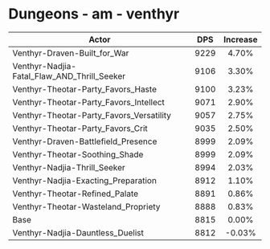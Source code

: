 # Dungeons - am - venthyr
| Actor | DPS | Increase |
|---|:---:|:---:|
|Venthyr-Draven-Built_for_War|9229|4.70%|
|Venthyr-Nadjia-Fatal_Flaw_AND_Thrill_Seeker|9106|3.30%|
|Venthyr-Theotar-Party_Favors_Haste|9100|3.23%|
|Venthyr-Theotar-Party_Favors_Intellect|9071|2.90%|
|Venthyr-Theotar-Party_Favors_Versatility|9057|2.75%|
|Venthyr-Theotar-Party_Favors_Crit|9035|2.50%|
|Venthyr-Draven-Battlefield_Presence|8999|2.09%|
|Venthyr-Theotar-Soothing_Shade|8999|2.09%|
|Venthyr-Nadjia-Thrill_Seeker|8994|2.03%|
|Venthyr-Nadjia-Exacting_Preparation|8912|1.10%|
|Venthyr-Theotar-Refined_Palate|8891|0.86%|
|Venthyr-Theotar-Wasteland_Propriety|8888|0.83%|
|Base|8815|0.00%|
|Venthyr-Nadjia-Dauntless_Duelist|8812|-0.03%|
